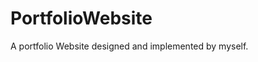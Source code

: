 # PortfolioWebsite

A portfolio Website designed and implemented by myself.
<a href="https://lucian33.github.io/portfolioWebsite/"> </a>
